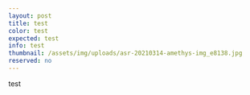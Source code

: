 ```yaml
---
layout: post
title: test
color: test
expected: test
info: test
thumbnail: /assets/img/uploads/asr-20210314-amethys-img_e8138.jpg
reserved: no
---
```

t﻿est